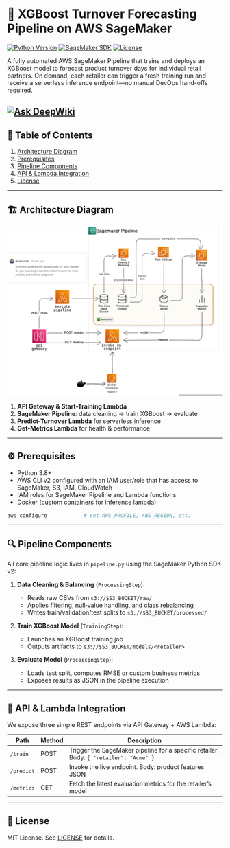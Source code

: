 # 🚀 XGBoost Turnover Forecasting Pipeline on AWS SageMaker

[![Python Version](https://img.shields.io/badge/python-3.8%2B-blue)]()
[![SageMaker SDK](https://img.shields.io/badge/SageMaker-SDK%20v2-green)]()
[![License](https://img.shields.io/badge/license-MIT-lightgrey)]()

A fully automated AWS SageMaker Pipeline that trains and deploys an XGBoost model to forecast product turnover days for individual retail partners. On demand, each retailer can trigger a fresh training run and receive a serverless inference endpoint—no manual DevOps hand-offs required.

[![Ask DeepWiki](https://deepwiki.com/badge.svg)](https://deepwiki.com/ikram98ai/aws_xgboost_pipeline)
---

## 📖 Table of Contents

1. [Architecture Diagram](#architecture-diagram)  
2. [Prerequisites](#prerequisites)  
3. [Pipeline Components](#pipeline-components)  
4. [API & Lambda Integration](#api--lambda-integration)  
5. [License](#license)

---

## 🏗️ Architecture Diagram

![SageMaker Pipeline Architecture](architecture.png)

1. **API Gateway & Start-Training Lambda**    
2. **SageMaker Pipeline**: data cleaning → train XGBoost → evaluate
3. **Predict-Turnover Lambda** for serverless inference  
4. **Get-Metrics Lambda** for health & performance

---

## ⚙️ Prerequisites

- Python 3.8+
- AWS CLI v2 configured with an IAM user/role that has access to SageMaker, S3, IAM, CloudWatch
- IAM roles for SageMaker Pipeline and Lambda functions
- Docker (custom containers for inference lambda)

```bash
aws configure            # set AWS_PROFILE, AWS_REGION, etc.
```

---

## 🔍 Pipeline Components

All core pipeline logic lives in `pipeline.py` using the SageMaker Python SDK v2:

1. **Data Cleaning & Balancing** (`ProcessingStep`):
   - Reads raw CSVs from `s3://$S3_BUCKET/raw/`
   - Applies filtering, null‐value handling, and class rebalancing
   - Writes train/validation/test splits to `s3://$S3_BUCKET/processed/`

2. **Train XGBoost Model** (`TrainingStep`):
   - Launches an XGBoost training job
   - Outputs artifacts to `s3://$S3_BUCKET/models/<retailer>`

3. **Evaluate Model** (`ProcessingStep`):
   - Loads test split, computes RMSE or custom business metrics
   - Exposes results as JSON in the pipeline execution

---

## 🔗 API & Lambda Integration

We expose three simple REST endpoints via API Gateway + AWS Lambda:

| Path            | Method | Description                              |
|-----------------|--------|------------------------------------------|
| `/train`        | POST   | Trigger the SageMaker pipeline for a specific retailer. Body: `{ "retailer": "Acme" }` |
| `/predict`      | POST   | Invoke the live endpoint. Body: product features JSON |
| `/metrics`      | GET    | Fetch the latest evaluation metrics for the retailer’s model |


---

## 📜 License

MIT License. See [LICENSE](LICENSE) for details.

